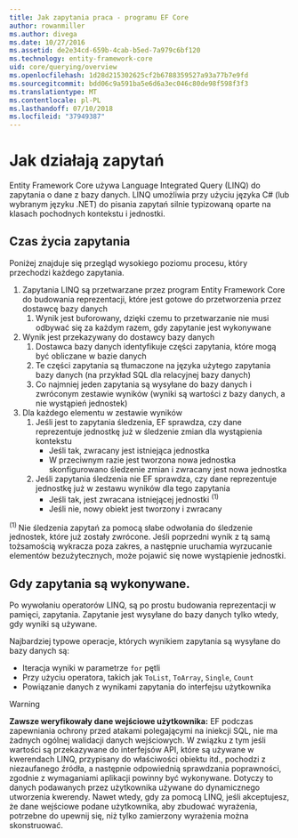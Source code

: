 ```yaml
---
title: Jak zapytania praca - programu EF Core
author: rowanmiller
ms.author: divega
ms.date: 10/27/2016
ms.assetid: de2e34cd-659b-4cab-b5ed-7a979c6bf120
ms.technology: entity-framework-core
uid: core/querying/overview
ms.openlocfilehash: 1d28d215302625cf2b6788359527a93a77b7e9fd
ms.sourcegitcommit: bdd06c9a591ba5e6d6a3ec046c80de98f598f3f3
ms.translationtype: MT
ms.contentlocale: pl-PL
ms.lasthandoff: 07/10/2018
ms.locfileid: "37949387"
---
```

# <a name="how-queries-work"></a>Jak działają zapytań

Entity Framework Core używa Language Integrated Query (LINQ) do zapytania o dane z bazy danych. LINQ umożliwia przy użyciu języka C# (lub wybranym języku .NET) do pisania zapytań silnie typizowaną oparte na klasach pochodnych kontekstu i jednostki.

## <a name="the-life-of-a-query"></a>Czas życia zapytania

Poniżej znajduje się przegląd wysokiego poziomu procesu, który przechodzi każdego zapytania.

1. Zapytania LINQ są przetwarzane przez program Entity Framework Core do budowania reprezentacji, które jest gotowe do przetworzenia przez dostawcę bazy danych
   1. Wynik jest buforowany, dzięki czemu to przetwarzanie nie musi odbywać się za każdym razem, gdy zapytanie jest wykonywane
2. Wynik jest przekazywany do dostawcy bazy danych
   1. Dostawca bazy danych identyfikuje części zapytania, które mogą być obliczane w bazie danych
   2. Te części zapytania są tłumaczone na języka użytego zapytania bazy danych (na przykład SQL dla relacyjnej bazy danych)
   3. Co najmniej jeden zapytania są wysyłane do bazy danych i zwróconym zestawie wyników (wyniki są wartości z bazy danych, a nie wystąpień jednostek)
3. Dla każdego elementu w zestawie wyników
   1. Jeśli jest to zapytania śledzenia, EF sprawdza, czy dane reprezentuje jednostkę już w śledzenie zmian dla wystąpienia kontekstu
      * Jeśli tak, zwracany jest istniejąca jednostka
      * W przeciwnym razie jest tworzona nowa jednostka skonfigurowano śledzenie zmian i zwracany jest nowa jednostka
   2. Jeśli zapytania śledzenia nie EF sprawdza, czy dane reprezentuje jednostkę już w zestawu wyników dla tego zapytania
      * Jeśli tak, jest zwracana istniejącej jednostki <sup>(1)</sup>
      * Jeśli nie, nowy obiekt jest tworzony i zwracany

<sup>(1) </sup> Nie śledzenia zapytań za pomocą słabe odwołania do śledzenie jednostek, które już zostały zwrócone. Jeśli poprzedni wynik z tą samą tożsamością wykracza poza zakres, a następnie uruchamia wyrzucanie elementów bezużytecznych, może pojawić się nowe wystąpienie jednostki.

## <a name="when-queries-are-executed"></a>Gdy zapytania są wykonywane.

Po wywołaniu operatorów LINQ, są po prostu budowania reprezentacji w pamięci, zapytania. Zapytanie jest wysyłane do bazy danych tylko wtedy, gdy wyniki są używane.

Najbardziej typowe operacje, których wynikiem zapytania są wysyłane do bazy danych są:
* Iteracja wyniki w parametrze `for` pętli
* Przy użyciu operatora, takich jak `ToList`, `ToArray`, `Single`, `Count`
* Powiązanie danych z wynikami zapytania do interfejsu użytkownika

> [!WARNING]  
> **Zawsze weryfikowały dane wejściowe użytkownika:** EF podczas zapewniania ochrony przed atakami polegającymi na iniekcji SQL, nie ma żadnych ogólnej walidacji danych wejściowych. W związku z tym jeśli wartości są przekazywane do interfejsów API, które są używane w kwerendach LINQ, przypisany do właściwości obiektu itd., pochodzi z niezaufanego źródła, a następnie odpowiednią sprawdzania poprawności, zgodnie z wymaganiami aplikacji powinny być wykonywane. Dotyczy to danych podawanych przez użytkownika używane do dynamicznego utworzenia kwerendy. Nawet wtedy, gdy za pomocą LINQ, jeśli akceptujesz, że dane wejściowe podane użytkownika, aby zbudować wyrażenia, potrzebne do upewnij się, niż tylko zamierzony wyrażenia można skonstruować.
